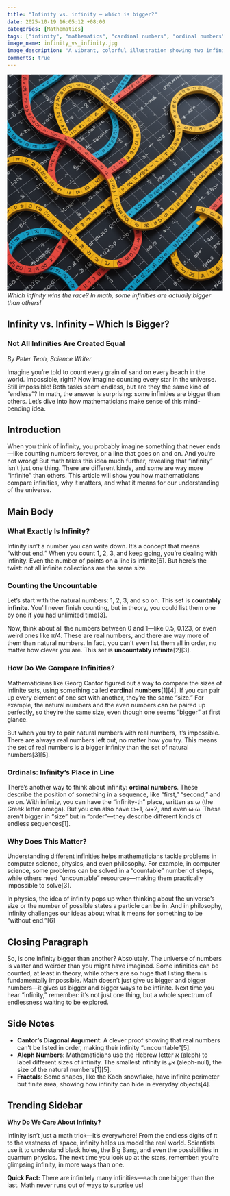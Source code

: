 ```yaml
---
title: "Infinity vs. infinity – which is bigger?"
date: 2025-10-19 16:05:12 +08:00
categories: [Mathematics]
tags: ["infinity", "mathematics", "cardinal numbers", "ordinal numbers", "Cantor", "popular science"]
image_name: infinity_vs_infinity.jpg
image_description: "A vibrant, colorful illustration showing two infinity symbols (∞) racing each other on a number line, with one symbol labeled 'countable' and the other 'uncountable'. The background features stylized sets of numbers and geometric shapes to hint at the mathematical concepts behind infinity."
comments: true
---
```



![Which infinity wins the race? In math, some infinities are actually bigger than others!](/assets/images/infinity_vs_infinity.jpg)
*Which infinity wins the race? In math, some infinities are actually bigger than others!*

<!-- Image Description: A vibrant, colorful illustration showing two infinity symbols (∞) racing each other on a number line, with one symbol labeled 'countable' and the other 'uncountable'. The background features stylized sets of numbers and geometric shapes to hint at the mathematical concepts behind infinity. -->


## Infinity vs. Infinity – Which Is Bigger?

### Not All Infinities Are Created Equal

*By Peter Teoh, Science Writer*

Imagine you’re told to count every grain of sand on every beach in the world. Impossible, right? Now imagine counting every star in the universe. Still impossible! Both tasks seem endless, but are they the same kind of “endless”? In math, the answer is surprising: some infinities are bigger than others. Let’s dive into how mathematicians make sense of this mind-bending idea.

## Introduction

When you think of infinity, you probably imagine something that never ends—like counting numbers forever, or a line that goes on and on. And you’re not wrong! But math takes this idea much further, revealing that “infinity” isn’t just one thing. There are different kinds, and some are way more “infinite” than others. This article will show you how mathematicians compare infinities, why it matters, and what it means for our understanding of the universe.

## Main Body

### What Exactly Is Infinity?

Infinity isn’t a number you can write down. It’s a concept that means “without end.” When you count 1, 2, 3, and keep going, you’re dealing with infinity. Even the number of points on a line is infinite[6]. But here’s the twist: not all infinite collections are the same size.

### Counting the Uncountable

Let’s start with the natural numbers: 1, 2, 3, and so on. This set is **countably infinite**. You’ll never finish counting, but in theory, you could list them one by one if you had unlimited time[3].

Now, think about all the numbers between 0 and 1—like 0.5, 0.123, or even weird ones like π/4. These are real numbers, and there are way more of them than natural numbers. In fact, you can’t even list them all in order, no matter how clever you are. This set is **uncountably infinite**[2][3].

### How Do We Compare Infinities?

Mathematicians like Georg Cantor figured out a way to compare the sizes of infinite sets, using something called **cardinal numbers**[1][4]. If you can pair up every element of one set with another, they’re the same “size.” For example, the natural numbers and the even numbers can be paired up perfectly, so they’re the same size, even though one seems “bigger” at first glance.

But when you try to pair natural numbers with real numbers, it’s impossible. There are always real numbers left out, no matter how you try. This means the set of real numbers is a bigger infinity than the set of natural numbers[3][5].

### Ordinals: Infinity’s Place in Line

There’s another way to think about infinity: **ordinal numbers**. These describe the position of something in a sequence, like “first,” “second,” and so on. With infinity, you can have the “infinity-th” place, written as ω (the Greek letter omega). But you can also have ω+1, ω+2, and even ω·ω. These aren’t bigger in “size” but in “order”—they describe different kinds of endless sequences[1].

### Why Does This Matter?

Understanding different infinities helps mathematicians tackle problems in computer science, physics, and even philosophy. For example, in computer science, some problems can be solved in a “countable” number of steps, while others need “uncountable” resources—making them practically impossible to solve[3].

In physics, the idea of infinity pops up when thinking about the universe’s size or the number of possible states a particle can be in. And in philosophy, infinity challenges our ideas about what it means for something to be “without end.”[6]

## Closing Paragraph

So, is one infinity bigger than another? Absolutely. The universe of numbers is vaster and weirder than you might have imagined. Some infinities can be counted, at least in theory, while others are so huge that listing them is fundamentally impossible. Math doesn’t just give us bigger and bigger numbers—it gives us bigger and bigger ways to be infinite. Next time you hear “infinity,” remember: it’s not just one thing, but a whole spectrum of endlessness waiting to be explored.

## Side Notes

- **Cantor’s Diagonal Argument**: A clever proof showing that real numbers can’t be listed in order, making their infinity “uncountable”[5].
- **Aleph Numbers**: Mathematicians use the Hebrew letter א (aleph) to label different sizes of infinity. The smallest infinity is א₀ (aleph-null), the size of the natural numbers[1][5].
- **Fractals**: Some shapes, like the Koch snowflake, have infinite perimeter but finite area, showing how infinity can hide in everyday objects[4].

## Trending Sidebar

**Why Do We Care About Infinity?**

Infinity isn’t just a math trick—it’s everywhere! From the endless digits of π to the vastness of space, infinity helps us model the real world. Scientists use it to understand black holes, the Big Bang, and even the possibilities in quantum physics. The next time you look up at the stars, remember: you’re glimpsing infinity, in more ways than one.

**Quick Fact:** There are infinitely many infinities—each one bigger than the last. Math never runs out of ways to surprise us!
